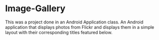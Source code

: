 # Image-Gallery
This was a project done in an Android Application class.
An Android application that displays photos from Flickr and displays them in a simple layout with their corresponding titles featured below.
